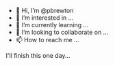- 👋 Hi, I’m @pbrewton
- 👀 I’m interested in ...
- 🌱 I’m currently learning ...
- 💞️ I’m looking to collaborate on ...
- 📫 How to reach me ...

I'll finish this one day...


<!---
pbrewton/pbrewton is a ✨ special ✨ repository because its `README.md` (this file) appears on your GitHub profile.
You can click the Preview link to take a look at your changes.
--->

